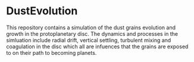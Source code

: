 # DustEvolution

This repository contains a simulation of the dust grains evolution and growth in the protoplanetary disc. 
The dynamics and processes in the simluation include radial drift, vertical settling, turbulent mixing and coagulation in the
disc which all are infuences that the grains are exposed to on their path to becoming planets.
